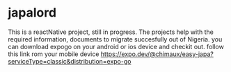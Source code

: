 # japalord
This is a reactNative project, still in progress. The projects help with the required information, documents to migrate succesfully out of Nigeria.
you can download expogo on your android or ios device and checkit out. follow this link rom your mobile device 
https://expo.dev/@chimaux/easy-japa?serviceType=classic&distribution=expo-go
